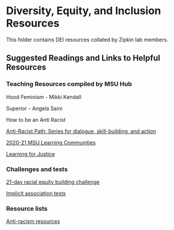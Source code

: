# Diversity, Equity, and Inclusion Resources

This folder contains DEI resources collated by Zipkin lab members. 

## Suggested Readings and Links to Helpful Resources

### Teaching Resources compiled by MSU Hub
Hood Feminism - Mikki Kendall

Superior - Angela Saini

How to be an Anti Racist

[Anti-Racist Path: Series for dialogue, skill-building, and action](https://inclusion.msu.edu/education/Resources.html)

[2020-21 MSU Learning Communities](https://aan.msu.edu/teaching-learning/learning-communities/2020-21-learning-communities/)

[Learning for Justice](https://www.learningforjustice.org/about)

### Challenges and tests
[21-day racial equity building challenge](https://debbyirving.com/21-day-challenge/)

[Implicit association tests](https://implicit.harvard.edu/implicit/selectatest.html)

### Resource lists
[Anti-racism resources](https://docs.google.com/document/d/1BRlF2_zhNe86SGgHa6-VlBO-QgirITwCTugSfKie5Fs/preview?pru=AAABcpUe4Oc*T1XhtvTChafcGSRcMtZbWA)






